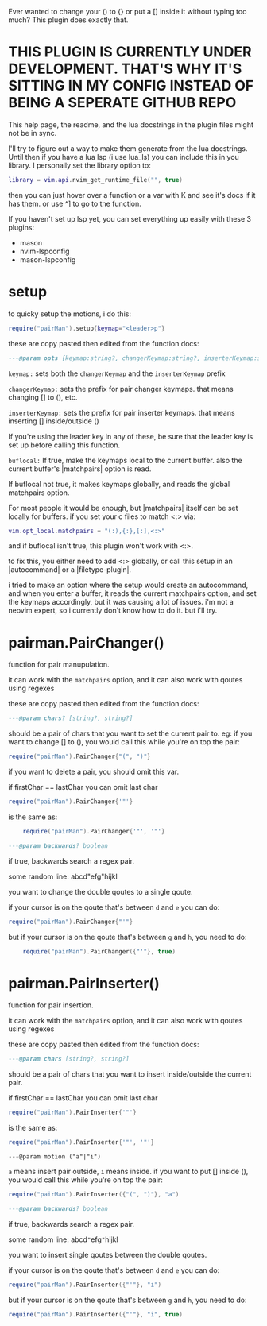 Ever wanted to change your () to {} or put a [] inside it without typing too much? This plugin does exactly that.

# THIS PLUGIN IS CURRENTLY UNDER DEVELOPMENT. THAT'S WHY IT'S SITTING IN MY CONFIG INSTEAD OF BEING A SEPERATE GITHUB REPO

This help page, the readme, and the lua docstrings in the plugin files might not be in sync.

I'll try to figure out a way to make them generate from the lua docstrings. Until then if you have a lua lsp (i use
lua_ls) you can include this in you library. I personally set the library option to: 
```lua
library = vim.api.nvim_get_runtime_file("", true)
```
then you can just hover over a function or a var with K and see it's docs if it has them. or use ^] to go to the
function.

If you haven't set up lsp yet, you can set everything up easily with these 3 plugins:
- mason
- nvim-lspconfig
- mason-lspconfig

# setup

to quicky setup the motions, i do this: 
```lua
require("pairMan").setup{keymap="<leader>p"}
```
these are copy pasted then edited from the function docs: 


```lua
---@param opts {keymap:string?, changerKeymap:string?, inserterKeymap:string?}
```

`keymap:` sets both the `changerKeymap` and the `inserterKeymap` prefix

`changerKeymap:` sets the prefix for pair changer keymaps. that means changing [] to (), etc.

`inserterKeymap:` sets the prefix for pair inserter keymaps. that means inserting [] inside/outside ()

If you're using the leader key in any of these, be sure that the leader key is set up before calling this function.

`buflocal:` If true, make the keymaps local to the current buffer. also the current buffer's |matchpairs| option is
read.

If buflocal not true, it makes keymaps globally, and reads the global matchpairs option.

For most people it would be enough, but |matchpairs| itself can be set locally for buffers. if you set your c files to
match <:> via:
```lua
vim.opt_local.matchpairs = "(:),{:},[:],<:>"
```
and if buflocal isn't true, this plugin won't work with <:>.

to fix this, you either need to add <:> globally, or call this setup in an |autocommand| or a |filetype-plugin|.

i tried to make an option where the setup would create an autocommand, and when you enter a buffer, it reads the current
matchpairs option, and set the keymaps accordingly, but it was causing a lot of issues. i'm not a neovim expert, so i
currently don't know how to do it. but i'll try.



# pairman.PairChanger()

function for pair manupulation.

it can work with the `matchpairs` option, and it can also work with qoutes using regexes

these are copy pasted then edited from the function docs: 


```lua
---@param chars? [string?, string?]
```
should be a pair of chars that you want to set the current pair to. eg: if you want to change [] to (), you would call
this while you're on top the pair: 
```lua
require("pairMan").PairChanger{"(", ")"}
```

if you want to delete a pair, you should omit this var.

if firstChar == lastChar you can omit last char 
```lua
require("pairMan").PairChanger{'"'}
```
is the same as: 
```lua
    require("pairMan").PairChanger{'"', '"'}
```


```lua
---@param backwards? boolean
```
if true, backwards search a regex pair.

some random line: abcd"efg"hijkl

you want to change the double qoutes to a single qoute.

if your cursor is on the qoute that's between `d` and `e` you can do: 
```lua
require("pairMan").PairChanger{"'"}
```
but if your cursor is on the qoute that's between `g` and `h`, you need to do: 
```lua
    require("pairMan").PairChanger({"'"}, true)
```



# pairman.PairInserter()

function for pair insertion.

it can work with the `matchpairs` option, and it can also work with qoutes using regexes

these are copy pasted then edited from the function docs: 

```lua
---@param chars [string?, string?]
```
should be a pair of chars that you want to insert inside/outside the current pair.

if firstChar == lastChar you can omit last char 
```lua
require("pairMan").PairInserter{'"'}
```
is the same as: 
```lua
require("pairMan").PairInserter{'"', '"'}
```


```
---@param motion ("a"|"i")
```
`a` means insert pair outside, `i` means inside.
if you want to put [] inside (), you would call this while you're on top the pair: 
```lua
require("pairMan").PairInserter({"(", ")"}, "a")
```


```lua
---@param backwards? boolean
```
if true, backwards search a regex pair.

some random line: abcd`"`efg`"`hijkl

you want to insert single qoutes between the double qoutes.

if your cursor is on the qoute that's between `d` and `e` you can do: 
```lua
require("pairMan").PairInserter({"'"}, "i")
```
but if your cursor is on the qoute that's between `g` and `h`, you need to do: 
```lua
require("pairMan").PairInserter({"'"}, "i", true)
```
